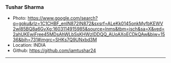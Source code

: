 ### Tushar Sharma
- Photo: https://www.google.com/search?q=goku&rlz=1C1CHBF_enIN872IN872&sxsrf=ALeKk0145onkMyfbKEWV2wI85BQ8a6GvXg:1603114915985&source=lnms&tbm=isch&sa=X&ved=2ahUKEwiFree45MDsAhWLbSsKHWzIDDQQ_AUoAXoECDkQAw&biw=1536&bih=731#imgrc=SHKs7Q9UNxbd3M
- Location: INDIA
- Github: https://github.com/iamtushar24
***
